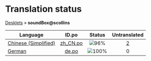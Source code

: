 # Translation status
[Desklets](../../README.md) &#187; **soundBox@scollins**

Language | ID.po | Status | Untranslated
---------|:--:|:------:|:-----------:
[Chinese (Simplified)](../../language-status/zh_CN.md) | [zh_CN.po](po/zh_CN.po) | ![96%](http://progressed.io/bar/96) | [2](untranslated-po/zh_CN.md)
[German](../../language-status/de.md) | [de.po](po/de.po) | ![100%](http://progressed.io/bar/100) | 0
